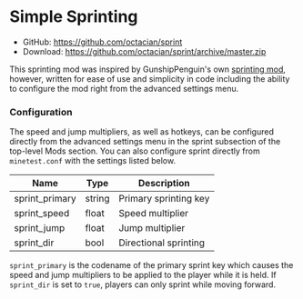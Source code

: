 Simple Sprinting
================
- GitHub: https://github.com/octacian/sprint
- Download: https://github.com/octacian/sprint/archive/master.zip

This sprinting mod was inspired by GunshipPenguin's own [sprinting mod](https://forum.minetest.net/viewtopic.php?t=9650), however, written for ease of use and simplicity in code including the ability to configure the mod right from the advanced settings menu.

### Configuration

The speed and jump multipliers, as well as hotkeys, can be configured directly from the advanced settings menu in the sprint subsection of the top-level Mods section. You can also configure sprint directly from `minetest.conf` with the settings listed below.

| Name           | Type   | Description           |
| -------------- | ------ | --------------------- |
| sprint_primary | string | Primary sprinting key |
| sprint_speed   | float  | Speed multiplier      |
| sprint_jump    | float  | Jump multiplier       |
| sprint_dir     | bool   | Directional sprinting |

`sprint_primary` is the codename of the primary sprint key which causes the speed and jump multipliers to be applied to the player while it is held. If `sprint_dir` is set to `true`, players can only sprint while moving forward.
